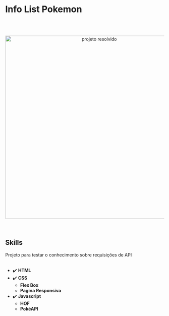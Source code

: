 # Info List Pokemon

<br></br>
<div align="center">
  <img src="img/projeto.gif" alt="projeto resolvido" height="580">
</div>
<br><br>

## Skills
Projeto para testar o conhecimento sobre requisições de API
<br><br>

- :heavy_check_mark: **HTML**
- :heavy_check_mark: **CSS**
  - **Flex Box**
  - **Pagina Responsiva**
- :heavy_check_mark: **Javascript**
  - **HOF**
  - **PokéAPI**
<br><br>
